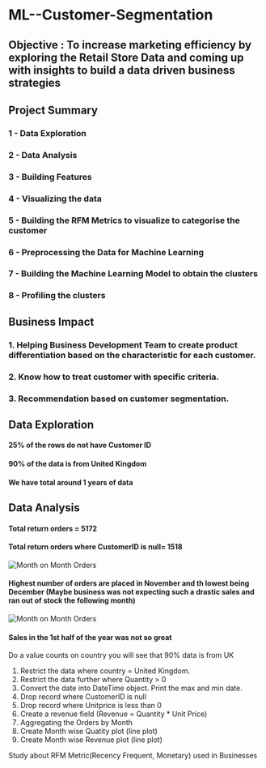 # ML--Customer-Segmentation

## Objective : To increase marketing efficiency by exploring the Retail Store Data and coming up with insights to build a data driven business strategies
## Project Summary
### 1 - Data Exploration
### 2 - Data Analysis
### 3 - Building Features 
### 4 - Visualizing the data
### 5 - Building the RFM Metrics to visualize to categorise the customer
### 6 - Preprocessing the Data for Machine Learning
### 7 - Building the Machine Learning Model to obtain the clusters
### 8 - Profiling the clusters

## Business Impact 

### 1. Helping Business Development Team to create product differentiation based on the characteristic for each customer.
### 2. Know how to treat customer with specific criteria.
### 3. Recommendation based on customer segmentation.

## Data Exploration

#### 25% of the rows do not have Customer ID
#### 90% of the data is from United Kingdom
#### We have total around 1 years of data


## Data Analysis

#### Total return orders = 5172
#### Total return orders where CustomerID is null= 1518

![Month on Month Orders](https://github.com/Sreemanto/ML---Customer-Segmentation/blob/main/Monthwise%20Order%20Summary.png)

#### Highest number of orders are placed in November and th lowest being December (Maybe business was not expecting such a drastic sales and ran out of stock the following month)

![Month on Month Orders](https://github.com/Sreemanto/ML---Customer-Segmentation/blob/main/Monthwise%20Order%20Summary.png)

#### Sales in the 1st half of the year was not so great



Do a value counts on country you will see that 90% data is from UK

1. Restrict the data where country = United Kingdom.
2. Restrict the data further where Quantity > 0
3. Convert the date into DateTime object. Print the max and min date.
4. Drop record where CustomerID is null
5. Drop record where Unitprice is less than 0
6. Create a revenue field (Revenue = Quantity * Unit Price)
7. Aggregating the Orders by Month
8. Create Month wise Quatity plot (line plot)
9. Create Month wise Revenue plot (line plot)

Study about RFM Metric(Recency Frequent, Monetary) used in Businesses
